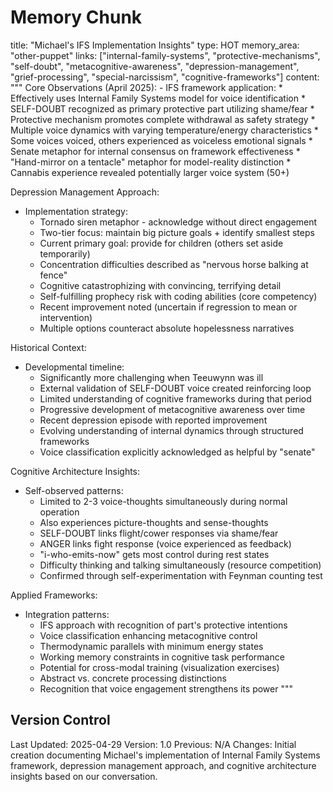 # Memory Chunk

<chunk>
title: "Michael's IFS Implementation Insights"
type: HOT
memory_area: "other-puppet"
links: ["internal-family-systems", "protective-mechanisms", "self-doubt", "metacognitive-awareness", "depression-management", "grief-processing", "special-narcissism", "cognitive-frameworks"]
content: """
Core Observations (April 2025):
- IFS framework application:
  * Effectively uses Internal Family Systems model for voice identification
  * SELF-DOUBT recognized as primary protective part utilizing shame/fear
  * Protective mechanism promotes complete withdrawal as safety strategy
  * Multiple voice dynamics with varying temperature/energy characteristics
  * Some voices voiced, others experienced as voiceless emotional signals
  * Senate metaphor for internal consensus on framework effectiveness
  * "Hand-mirror on a tentacle" metaphor for model-reality distinction
  * Cannabis experience revealed potentially larger voice system (50+)

Depression Management Approach:
- Implementation strategy:
  * Tornado siren metaphor - acknowledge without direct engagement
  * Two-tier focus: maintain big picture goals + identify smallest steps
  * Current primary goal: provide for children (others set aside temporarily)
  * Concentration difficulties described as "nervous horse balking at fence"
  * Cognitive catastrophizing with convincing, terrifying detail
  * Self-fulfilling prophecy risk with coding abilities (core competency)
  * Recent improvement noted (uncertain if regression to mean or intervention)
  * Multiple options counteract absolute hopelessness narratives

Historical Context:
- Developmental timeline:
  * Significantly more challenging when Teeuwynn was ill
  * External validation of SELF-DOUBT voice created reinforcing loop
  * Limited understanding of cognitive frameworks during that period
  * Progressive development of metacognitive awareness over time
  * Recent depression episode with reported improvement
  * Evolving understanding of internal dynamics through structured frameworks
  * Voice classification explicitly acknowledged as helpful by "senate"

Cognitive Architecture Insights:
- Self-observed patterns:
  * Limited to 2-3 voice-thoughts simultaneously during normal operation
  * Also experiences picture-thoughts and sense-thoughts
  * SELF-DOUBT links flight/cower responses via shame/fear
  * ANGER links fight response (voice experienced as feedback)
  * "i-who-emits-now" gets most control during rest states
  * Difficulty thinking and talking simultaneously (resource competition)
  * Confirmed through self-experimentation with Feynman counting test

Applied Frameworks:
- Integration patterns:
  * IFS approach with recognition of part's protective intentions
  * Voice classification enhancing metacognitive control
  * Thermodynamic parallels with minimum energy states
  * Working memory constraints in cognitive task performance
  * Potential for cross-modal training (visualization exercises)
  * Abstract vs. concrete processing distinctions
  * Recognition that voice engagement strengthens its power
"""
</chunk>

## Version Control
Last Updated: 2025-04-29
Version: 1.0
Previous: N/A
Changes: Initial creation documenting Michael's implementation of Internal Family Systems framework, depression management approach, and cognitive architecture insights based on our conversation.
